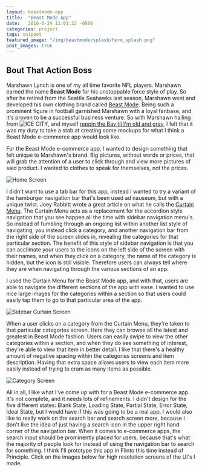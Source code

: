 ```yaml
---
layout: beastmode-app
title:  "Beast Mode App"
date:   2016-6-24 11:01:22 -0800
categories: project
tags: snippet
featured_image: "/img/beastmode/splash/hero_splash.png"
post_images: true
---
```

## Bout That Action Boss

<p class="beastmode__p">Marshawn Lynch is one of my all time favorite NFL players.  Marshawn earned the name <strong>Beast Mode</strong> for his unstoppable force style of play.  So after he retired from the Seattle Seahawks last season, Marshawn went and developed his own clothing brand called <a href="https://www.beastmodeonline.com/">Beast Mode</a>.  Being such a prominent figure in football garnished Marshawn with a loyal fanbase, and it's proven to be a successful business venture.  So with Marshawn hailing from <img alt="ICE CITY" title="North Oakland" class="ice_city" src="/img/emotes/ICE_CITY.svg"/>, and myself <a href="https://www.youtube.com/watch?v=12buYQ1H0VY">reppin the Bay til I'm old and grey</a>, I felt that it was my duty to take a stab at creating some mockups for what I think a Beast Mode e-commerce app would look like.</p>

For the Beast Mode e-commerce app, I wanted to design something that felt unique to Marshawn's brand.  Big pictures, without words or prices, that will grab the attention of a user to click through and view more pictures of said product.  I wanted to clothes to speak for themselves, not the prices.  

![Home Screen](/img/beastmode/mockup/home_mockup.png "Home Screen")

I didn't want to use a tab bar for this app, instead I wanted to try a variant of the hamburger navigation bar that's been used ad nauseum, but with a unique twist.  Joey Rabbitt wrote a great article on what he calls the [Curtain Menu](https://medium.com/@supjoey/the-curtain-menu-redesigning-drop-down-navigation-for-mobile-bd63b555a3df#.baxj1h2l6).  The Curtain Menu acts as a replacement for the accordion style navigation that you see happen all the time with sidebar navigation menu's.  So instead of fumbling through an ongoing list within another list style of navigating, you instead click a category, and another navigation bar from the right side of the screen slides in, revealing the categories for that particular section.  The benefit of this style of sidebar navigation is that you can acclimate your users to the icons on the left side of the screen with their names, and when they click on a category, the name of the category is hidden, but the icon is still visible.  Therefore users can always tell where they are when navigating through the various sections of an app.  

I used the Curtain Menu for the Beast Mode app, and with that, users are able to navigate the different sections of the app with ease.  I wanted to use nice large images for the categories within a section so that users could easily tap them to go to that particular area of the app.

![Sidebar Curtain Screen](/img/beastmode/mockup/sidebar_curtain_mockup.png "Sidebar Curtain Screen")

When a user clicks on a category from the Curtain Menu, they're taken to that particular categories screen.  Here they can browse all the latest and greatest in Beast Mode fashion.  Users can easily swipe to view the other categories within a section, and when they do see something of interest, they're able to view that item in better detail.  I like that there's a healthy amount of negative spacing within the categories screens and item description.  Having that extra space allows users to view each item more easily instead of trying to cram as many items as possible.  

![Category Screen](/img/beastmode/mockup/category_mockup.png "Category Screen")

All in all, I like what I've come up with for a Beast Mode e-commerce app.  It's not complete, and it needs lots of refinements.  I didn't design for the five different states: Blank State, Loading State, Partial State, Error State, Ideal State, but I would have if this was going to be a real app.  I would also like to really work on the search bar and search screen more, because I don't like the idea of just having a search icon in the upper right hand corner of the navigation bar.  When it comes to e-commerce apps, the search input should be prominently placed for users, because that's what the majority of people look for instead of using the navigation bar to search for something.  I think I'll prototype this app in Flinto this time instead of Principle.  Click on the images below for high resolution screens of the UI's I made.
